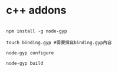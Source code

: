 # c++ addons

```shell

npm install -g node-gyp

touch binding.gyp #需要撰寫binding.gyp內容

node-gyp configure

node-gyp build

```

